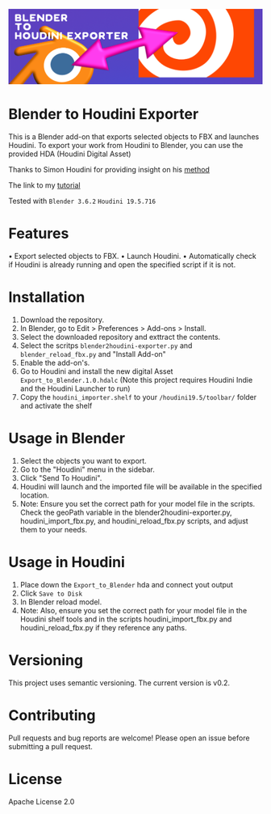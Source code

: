 ![alt text](https://github.com/Limbicnation/blender2houdini-exporter/blob/main/banner.png)

# Blender to Houdini Exporter

This is a Blender add-on that exports selected objects to FBX and launches Houdini.
To export your work from Houdini to Blender, you can use the provided HDA (Houdini Digital Asset)

Thanks to Simon Houdini for providing insight on his [method](https://www.youtube.com/watch?v=H5aY9wcbX3c&list=LL&index=3)

The link to my [tutorial](https://www.youtube.com/watch?v=Oue4qUfea4I) 

Tested with ```Blender 3.6.2```
```Houdini 19.5.716```

# Features 

•	Export selected objects to FBX.
•	Launch Houdini.
•	Automatically check if Houdini is already running and open the specified script if it is not.

# Installation

1. Download the repository.
2. In Blender, go to Edit > Preferences > Add-ons > Install.
3. Select the downloaded repository and exttract the contents.
5. Select the scritps ```blender2houdini-exporter.py``` and ```blender_reload_fbx.py``` and "Install Add-on"
4. Enable the add-on's.
5. Go to Houdini and install the new digital Asset ```Export_to_Blender.1.0.hdalc``` (Note this project requires Houdini Indie and the Houdini Launcher to run)
6. Copy the ```houdini_importer.shelf``` to your ```/houdini19.5/toolbar/``` folder and activate the shelf

# Usage in Blender

1. Select the objects you want to export.
2. Go to the "Houdini" menu in the sidebar.
3. Click "Send To Houdini".
4. Houdini will launch and the imported file will be available in the specified location.
5. Note: Ensure you set the correct path for your model file in the scripts. Check the geoPath variable in the blender2houdini-exporter.py, houdini_import_fbx.py, and houdini_reload_fbx.py scripts, and adjust them to your needs.

# Usage in Houdini

1. Place down the ```Export_to_Blender``` hda and connect yout output 
2. Click ```Save to Disk```
3. In Blender reload model.
4. Note: Also, ensure you set the correct path for your model file in the Houdini shelf tools and in the scripts houdini_import_fbx.py and houdini_reload_fbx.py if they reference any paths.

# Versioning

This project uses semantic versioning. The current version is v0.2.

# Contributing

Pull requests and bug reports are welcome! Please open an issue before submitting a pull request.

# License

Apache License 2.0
